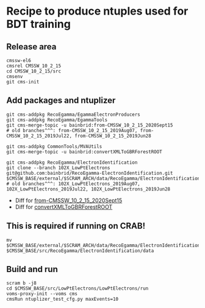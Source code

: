 # Recipe to produce ntuples used for BDT training 

## Release area
```
cmssw-el6
cmsrel CMSSW_10_2_15
cd CMSSW_10_2_15/src
cmsenv
git cms-init
```

## Add packages and ntuplizer 
```
git cms-addpkg RecoEgamma/EgammaElectronProducers
git cms-addpkg RecoEgamma/EgammaTools
git cms-merge-topic -u bainbrid:from-CMSSW_10_2_15_2020Sept15
# old branches^^^: from-CMSSW_10_2_15_2019Aug07, from-CMSSW_10_2_15_2019Jul22, from-CMSSW_10_2_15_2019Jun28

git cms-addpkg CommonTools/MVAUtils
git cms-merge-topic -u bainbrid:convertXMLToGBRForestROOT

git cms-addpkg RecoEgamma/ElectronIdentification
git clone --branch 102X_LowPtElectrons git@github.com:bainbrid/RecoEgamma-ElectronIdentification.git $CMSSW_BASE/external/$SCRAM_ARCH/data/RecoEgamma/ElectronIdentification/data
# old branches^^^: 102X_LowPtElectrons_2019Aug07, 102X_LowPtElectrons_2019Jul22, 102X_LowPtElectrons_2019Jun28
```

- Diff for [from-CMSSW_10_2_15_2020Sept15](https://github.com/cms-sw/cmssw/compare/CMSSW_10_2_X...bainbrid:cmssw:from-CMSSW_10_2_15_2020Sept15)
- Diff for [convertXMLToGBRForestROOT](https://github.com/cms-sw/cmssw/compare/CMSSW_10_2_X...bainbrid:cmssw:convertXMLToGBRForestROOT)

## This is required if running on CRAB!
```
mv $CMSSW_BASE/external/$SCRAM_ARCH/data/RecoEgamma/ElectronIdentification/data/LowPtElectrons $CMSSW_BASE/src/RecoEgamma/ElectronIdentification/data
 ```

## Build and run
```
scram b -j8
cd $CMSSW_BASE/src/LowPtElectrons/LowPtElectrons/run
voms-proxy-init --voms cms
cmsRun ntuplizer_test_cfg.py maxEvents=10
```
